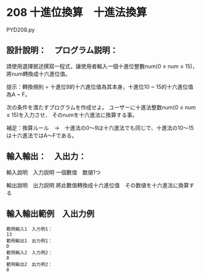 # 208 十進位換算　十進法換算
PYD208.py
## 設計說明：　プログラム説明：
請使用選擇敘述撰寫一程式，讓使用者輸入一個十進位整數num(0 ≤ num ≤ 15)，將num轉換成十六進位值。


提示：轉換規則 = 十進位9的十六進位值為其本身，十進位10 ~ 15的十六進位值為A ~ F。

次の条件を満たすプログラムを作成せよ。
ユーザーに十進法整数num(0 ≤ num ≤ 15)を入力させ、
そのnumを十六進法に換算する事。

補足：換算ルール　→　十進法の0～9は十六進法でも同じで、十進法の10～15は十六進法ではA～Fである。

## 輸入輸出：　入出力：
輸入說明　入力説明
一個數值　数値1つ

輸出說明　出力説明
將此數值轉換成十六進位值　その数値を十六進法に換算する

## 輸入輸出範例　入出力例
```
範例輸入1　入力例1：
13
範例輸出1　出力例1：
D
範例輸入2　入力例2：
8
範例輸出2　出力例2：
8
```
